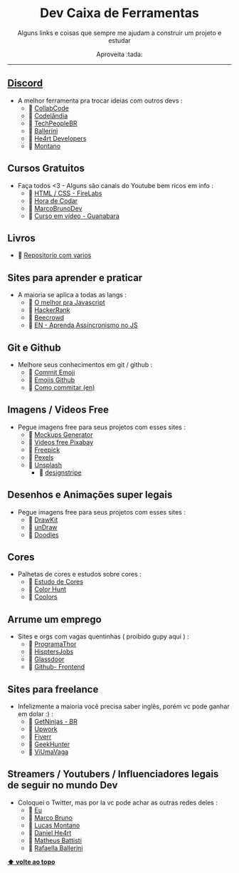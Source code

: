 <h1 align="center" id="topo">Dev Caixa de Ferramentas</h1>
<p align="center">Alguns links e coisas que sempre me ajudam a construir um projeto e estudar </p>
<p align="center">Aproveita :tada:</p>
<hr/>

## [ Discord ](https://discord.com/)
* A melhor ferramenta pra trocar ideias com outros devs :
  * :link: [ CollabCode ](https://discord.gg/EFdpWdnE)
  * :link: [ Codelândia ](https://discord.gg/wNCWTVuxyz)
  * :link: [ TechPeopleBR ](https://discord.gg/E2smEqcF)
  * :link: [ Ballerini ](https://discord.gg/ballerini)
  * :link: [ He4rt Developers ](https://discord.gg/2bRtvBQ2)
  * :link: [ Montano ](https://discord.gg/7xkpCMjH)


## Cursos Gratuitos
* Faça todos <3 - Alguns são canais do Youtube bem ricos em info :
  * :link: [ HTML / CSS - FireLabs ](https://www.firedlabs.com/)
  * :link: [ Hora de Codar ](https://www.youtube.com/c/MatheusBattisti/playlists)
  * :link: [ MarcoBrunoDev ](https://www.youtube.com/c/MarcoBrunoDev/playlists)
  * :link: [ Curso em vídeo - Guanabara ](https://www.youtube.com/@CursoemVideo/playlists)
  
  
  
## Livros 
  * :link: [ Repositorio com varios ](https://github.com/engenheiracoelho/engenheiracoelho/blob/master/LivrosIndicados.md)


## Sites para aprender e praticar 
* A maioria se aplica a todas as langs :
  * :link: [ O melhor pra Javascript ](https://learnjavascript.online/app.html)
  * :link: [ HackerRank ](https://www.hackerrank.com/)
  * :link: [ Beecrowd ](https://www.beecrowd.com.br/)
  * :link: [ EN - Aprenda Assíncronismo no JS ](https://www.better.dev/asynchronous-javascript-using-async-await)


## Git e Github
* Melhore seus conhecimentos em git / github :
  * :link: [ Commit Emoji ](https://gist.github.com/parmentf/035de27d6ed1dce0b36a)
  * :link: [ Emojis Github ](https://github.com/hideraldus13/github-emoji)
  * :link: [ Como commitar (en) ](https://github.com/angular/angular/blob/master/CONTRIBUTING.md)


## Imagens / Videos Free
* Pegue imagens free para seus projetos com esses sites :
  * :link: [ Mockups Generator ](https://smartmockups.com/pt)
  * :link: [ Videos free Pixabay](https://pixabay.com/pt/videos/)
  * :link: [ Freepick ](https://www.freepik.com/)
  * :link: [ Pexels ](https://www.pexels.com/pt-br/)
  * :link: [ Unsplash ](https://unsplash.com/)
    * :link: [ designstripe ](https://designstripe.com/search/illustrations?style=cheerful&page=2)
  

## Desenhos e Animações super legais 
* Pegue imagens free para seus projetos com esses sites :
  * :link: [ DrawKit ](https://drawkit.com/)
  * :link: [ unDraw ](https://undraw.co/illustrations)
  * :link: [ Doodles ](https://www.opendoodles.com/)

## Cores
* Palhetas de cores e estudos sobre cores :
  * :link: [ Estudo de Cores ](https://github.com/gustavoguanabara/html-css/blob/master/aulas-pdf/13%20-%20Cores.pdf)
  * :link: [ Color Hunt ](https://colorhunt.co/)
  * :link: [ Coolors ](https://coolors.co/)

## Arrume um emprego
* Sites e orgs com vagas quentinhas ( proibido gupy aqui ) :
  * :link: [ ProgramaThor ](https://programathor.com.br/)
  * :link: [ HisptersJobs ](https://hipsters.jobs/)
  * :link: [ Glassdoor ](https://www.glassdoor.com.br/profile/login_input.htm)
  *  :link: [ Github- Frontend ](https://github.com/frontendbr/vagas) 

## Sites para freelance
* Infelizmente a maioria você precisa saber inglês, porém vc pode ganhar em dolar :) :
  * :link: [ GetNinjas - BR ](https://www.getninjas.com.br/)
  * :link: [ Upwork ](https://www.upwork.com/)
  * :link: [ Fiverr ](https://www.fiverr.com/login)
  * :link: [ GeekHunter ](https://www.geekhunter.com.br/)
  * :link: [ ViUmaVaga ](https://twitter.com/ViUmaVaga)

## Streamers / Youtubers / Influenciadores legais de seguir no mundo Dev
* Coloquei o Twitter, mas por la vc pode achar as outras redes deles :
  * :link: [ Eu ](https://twitter.com/daniellimae)
  * :link: [ Marco Bruno ](https://twitter.com/marcobrunodev)
  * :link: [ Lucas Montano ](https://twitter.com/lucas_montano)
  * :link: [ Daniel He4rt ](https://twitter.com/danielhe4rt)
  * :link: [ Matheus Battisti ](https://www.horadecodar.com.br/author/matheus-battisti-2/)
  * :link: [ Rafaella Ballerini ](https://twitter.com/ballerinirafa)

**[⬆ volte ao topo ](#topo)**
